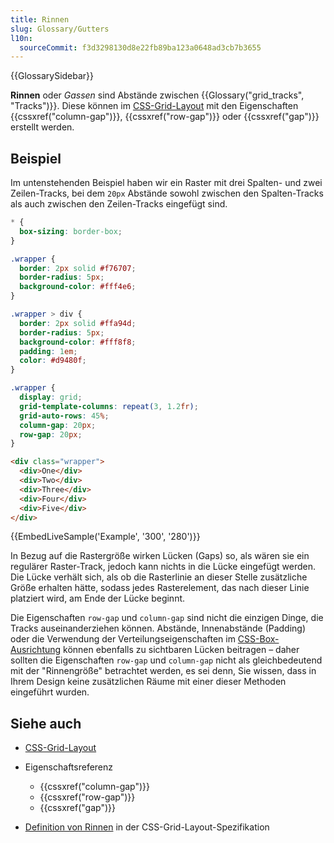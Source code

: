 ```yaml
---
title: Rinnen
slug: Glossary/Gutters
l10n:
  sourceCommit: f3d3298130d8e22fb89ba123a0648ad3cb7b3655
---
```


{{GlossarySidebar}}

**Rinnen** oder _Gassen_ sind Abstände zwischen {{Glossary("grid_tracks", "Tracks")}}. Diese können im [CSS-Grid-Layout](/de/docs/Web/CSS/CSS_grid_layout) mit den Eigenschaften {{cssxref("column-gap")}}, {{cssxref("row-gap")}} oder {{cssxref("gap")}} erstellt werden.

## Beispiel

Im untenstehenden Beispiel haben wir ein Raster mit drei Spalten- und zwei Zeilen-Tracks, bei dem `20px` Abstände sowohl zwischen den Spalten-Tracks als auch zwischen den Zeilen-Tracks eingefügt sind.

```css hidden
* {
  box-sizing: border-box;
}

.wrapper {
  border: 2px solid #f76707;
  border-radius: 5px;
  background-color: #fff4e6;
}

.wrapper > div {
  border: 2px solid #ffa94d;
  border-radius: 5px;
  background-color: #fff8f8;
  padding: 1em;
  color: #d9480f;
}
```

```css
.wrapper {
  display: grid;
  grid-template-columns: repeat(3, 1.2fr);
  grid-auto-rows: 45%;
  column-gap: 20px;
  row-gap: 20px;
}
```

```html
<div class="wrapper">
  <div>One</div>
  <div>Two</div>
  <div>Three</div>
  <div>Four</div>
  <div>Five</div>
</div>
```

{{EmbedLiveSample('Example', '300', '280')}}

In Bezug auf die Rastergröße wirken Lücken (Gaps) so, als wären sie ein regulärer Raster-Track, jedoch kann nichts in die Lücke eingefügt werden. Die Lücke verhält sich, als ob die Rasterlinie an dieser Stelle zusätzliche Größe erhalten hätte, sodass jedes Rasterelement, das nach dieser Linie platziert wird, am Ende der Lücke beginnt.

Die Eigenschaften `row-gap` und `column-gap` sind nicht die einzigen Dinge, die Tracks auseinanderziehen können. Abstände, Innenabstände (Padding) oder die Verwendung der Verteilungseigenschaften im [CSS-Box-Ausrichtung](/de/docs/Web/CSS/CSS_box_alignment) können ebenfalls zu sichtbaren Lücken beitragen – daher sollten die Eigenschaften `row-gap` und `column-gap` nicht als gleichbedeutend mit der "Rinnengröße" betrachtet werden, es sei denn, Sie wissen, dass in Ihrem Design keine zusätzlichen Räume mit einer dieser Methoden eingeführt wurden.

## Siehe auch

- [CSS-Grid-Layout](/de/docs/Web/CSS/CSS_grid_layout/Basic_concepts_of_grid_layout)
- Eigenschaftsreferenz

  - {{cssxref("column-gap")}}
  - {{cssxref("row-gap")}}
  - {{cssxref("gap")}}

- [Definition von Rinnen](https://drafts.csswg.org/css-grid/#gutters) in der CSS-Grid-Layout-Spezifikation
